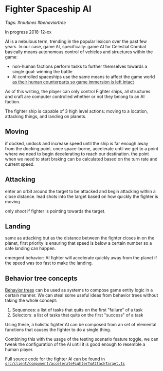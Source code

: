 # Fighter Spaceship AI
_Tags: #routines #behaviortree_
 
In progress 2018-12-xx

AI is a nebulous term, trending in the popular lexicon over the past few years.
In our case, game AI, specifically: game AI for Celestial Combat basically means
autonomous control of vehicles and structures within the game:
- non-human factions perform tasks to further themselves towards a single goal: winning the battle
- AI controlled spaceships use the same means to affect the game world [as their human counterparts so 
game immersion is left intact](https://tvtropes.org/pmwiki/pmwiki.php/Main/TheComputerIsaCheatingBastard)

As of this writing, the player can only control Fighter ships, all structures and craft are
computer controlled whether or not they belong to an AI faction.

The fighter ship is capable of 3 high level actions: moving to a location, attacking things,
and landing on planets.

## Moving

if docked, undock and increase speed until the ship is far enough away from the docking point.
once space-borne, accelerate until we get to a point where we need to begin decelerating to reach
our destination. the point when we need to start braking can be calculated based on the turn rate
and current speed.

## Attacking
enter an orbit around the target to be attacked and begin attacking within a close distance.
lead shots into the target based on how quickly the fighter is moving

only shoot if fighter is pointing towards the target. 

## Landing
same as attacking but as the distance between the fighter closes in on the planet, first priority
is ensuring that speed is below a certain number so a safe landing can happen.

emergent behavior: AI fighter will accelerate quickly away from the planet if the speed
was too fast to make the landing.  

## Behavior tree concepts
[Behavior trees](https://en.wikipedia.org/wiki/Behavior_tree_(artificial_intelligence,_robotics_and_control)) can be used as systems to compose game entity logic in a certain manner.
We can steal some useful ideas from behavior trees without taking the whole concept: 
1. Sequences: a list of tasks that quits on the first "failure" of a task
2. Selectors: a list of tasks that quits on the first "success" of a task

Using these, a holistic fighter AI can be composed from an set of elemental functions
that causes the fighter to do a single thing.  

Combining this with the usage of the testing scenario feature toggle, we can tweak the
configuration of the AI until it is good enough to resemble a human player.

Full source code for the fighter AI can be found in [`src/client/component/accelerateFighterToAttackTarget.ts`](https://github.com/jsyang/celestial/blob/master/src/client/component/accelerateFighterToAttackTarget.ts)